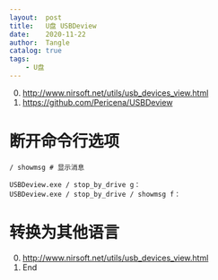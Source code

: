 ```yaml
---
layout:  post
title:   U盘 USBDeview
date:    2020-11-22
author:  Tangle
catalog: true
tags:
    - U盘
---
```


0. <http://www.nirsoft.net/utils/usb_devices_view.html>
0. <https://github.com/Pericena/USBDeview>

# 断开命令行选项

```
/ showmsg # 显示消息
```

```
USBDeview.exe / stop_by_drive g：
USBDeview.exe / stop_by_drive / showmsg f：
```

# 转换为其他语言

0. <http://www.nirsoft.net/utils/usb_devices_view.html>
0. End
